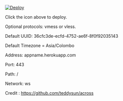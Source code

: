 [![Deploy](https://www.herokucdn.com/deploy/button.png)](https://github.com/dasunpamod/xray-heroku-1)

Click the icon above to deploy.

Optional protocols: vmess or vless.

Default UUID: 36cfc3de-ecfd-4752-ae6f-8f0f92035143

Default Timezone = Asia/Colombo

Address: appname.herokuapp.com

Port: 443

Path: /

Network: ws

Credit : https://github.com/teddysun/across

